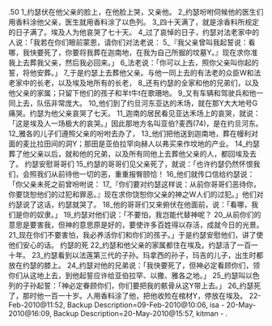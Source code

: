 .50 
1_约瑟伏在他父亲的脸上，在他脸上哭，又亲他。 2_约瑟吩咐伺候他的医生们用香料涂他父亲，医生就用香料涂了以色列。 3_四十天满了，就是涂香料所规定的日子满了。埃及人为他哀哭了七十天。 4_过了哀悼的日子，约瑟对法老家中的人说：「我若在你们眼前蒙恩，请你们对法老说： 5_『我父亲曾叫我起誓说：看哪，我快要死了，你要将我葬在迦南地，在我为自己所掘的坟墓Y。』现在求你准我上去葬我父亲，然后我必回来。」 6_法老说：「你可以上去，照你父亲叫你起的誓，将他安葬。」 7_于是约瑟上去葬他父亲。与他一同上去的有法老的众臣W和法老家中的长老，以及埃及地所有的长老， 8_还有约瑟的全家和他的兄弟们，以及他父亲的家属；只留下他们的孩子和羊t牛t在歌珊地。 9_又有车辆和驾驶兵和他一同上去，队伍非常庞大。 10_他们到了约旦河东亚达的禾场，就在那Y大大地号G痛哭。约瑟为他父亲哀哭了七天。 11_迦南的居民看见亚达禾场上的哀哭，就说：「这是埃及人一场极大的哀哭。」因此那地方名叫亚伯?麦西(74)，是在约旦河东。 12_雅各的儿子们遵照父亲的吩咐去办了， 13_他们把他送到迦南地，葬在幔利对面的麦比拉田间的洞Y；那田是亚伯拉罕向赫人以弗买来作坟地的产业。 14_约瑟葬了他父亲以后，就和他的兄弟，以及所有同他上去葬他父亲的人，都回埃及去了。 
约瑟安慰哥哥们 
15_约瑟的哥哥们见父亲死了，就说：「也许约瑟仍然怀恨我们，会照我们从前待他一切的恶，重重报臀颐恰！ 16_他们就传口信给约瑟说：「你父亲未死之前曾吩咐说： 17_『你们要对约瑟这样说：从前你哥哥们恶待你，你要饶恕他们的过犯和罪恶。』现在求你饶恕你父亲的神之W人们的过犯。」他们对约瑟说了这话，约瑟就哭了。 18_他的哥哥们又来俯伏在他面前，说：「看哪，我们是你的奴隶。」 19_约瑟对他们说：「不要怕，我岂能代替神呢？ 20_从前你们的意思是要害我，但神的意思原是好的，要使许多百姓得以存活，成就今日的光景。 21_现在你们不要害怕，我必养活你们和你们的孩子。」于是约瑟安慰他们，讲了使他们安心的话。 
约瑟的死 
22_约瑟和他父亲的家属都住在埃及。约瑟活了一百一十年。 23_约瑟看到以法莲第三代的子孙。玛拿西的孙子，玛吉的儿子，出生时都放在约瑟的膝上。 24_约瑟对他的兄弟说：「我快要死了，但神必定看顾你们，领你们从这地上去，到他起誓应许给亚伯拉罕、以撒、雅各之地。」 25_约瑟叫以色列的子孙起誓：「神必定眷顾你们，你们要把我的骸骨从这Y带上去。」 
26_约瑟死了，那时他一百一十岁。人用香料涂了他，把他收殓在棺材Y，停放在埃及。 
22-Feb-2010@11:52, Backup Description=09-Feb-2010@10:06, isa - 
20-May-2010@16:09, Backup Description=20-May-2010@15:57, kitman - 
.